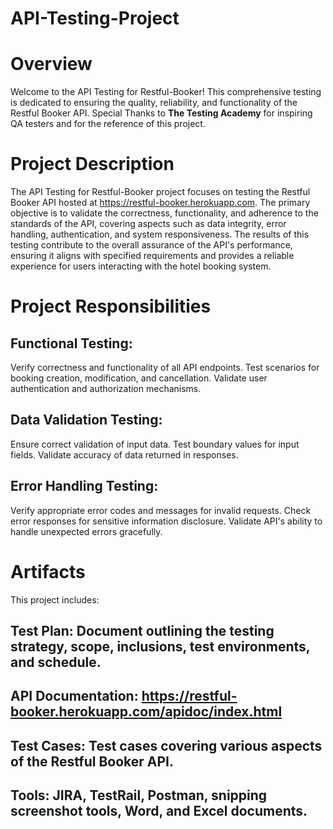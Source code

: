 # API-Testing-Project

# Overview
Welcome to the API Testing for Restful-Booker! This comprehensive testing is dedicated to ensuring the quality, reliability, and functionality of the Restful Booker API.
Special Thanks to **The Testing Academy** for inspiring QA testers and for the reference of this project.

# Project Description
The API Testing for Restful-Booker project focuses on testing the Restful Booker API hosted at https://restful-booker.herokuapp.com. The primary objective is to validate the correctness, functionality, and adherence to the standards of the API, covering aspects such as data integrity, error handling, authentication, and system responsiveness. The results of this testing contribute to the overall assurance of the API's performance, ensuring it aligns with specified requirements and provides a reliable experience for users interacting with the hotel booking system.

# Project Responsibilities

## Functional Testing:

Verify correctness and functionality of all API endpoints.
Test scenarios for booking creation, modification, and cancellation.
Validate user authentication and authorization mechanisms.

## Data Validation Testing:

Ensure correct validation of input data.
Test boundary values for input fields.
Validate accuracy of data returned in responses.

## Error Handling Testing:

Verify appropriate error codes and messages for invalid requests.
Check error responses for sensitive information disclosure.
Validate API's ability to handle unexpected errors gracefully.

# Artifacts
This project includes:

## Test Plan: Document outlining the testing strategy, scope, inclusions, test environments, and schedule.    
## API Documentation: https://restful-booker.herokuapp.com/apidoc/index.html
## Test Cases: Test cases covering various aspects of the Restful Booker API.
## Tools: JIRA, TestRail, Postman, snipping screenshot tools, Word, and Excel documents.








